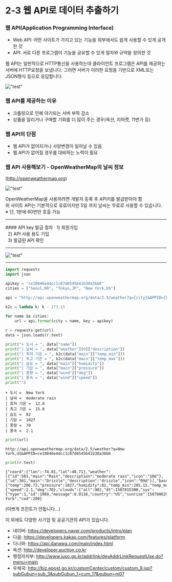 
# 2-3 웹 API로 데이터 추출하기

### 웹 API(Application Programming Interface)

  - Web API: 어떤 사이트가 가지고 있는 기능을 외부에서도 쉽게 사용할 수 있게 공개한 것
  - API: 서로 다른 프로그램이 기능을 공유할 수 있게 절차와 규약을 정의한 것

웹 API는 일반적으로 HTTP통신을 사용하는데 클라이언트 프로그램은 API를 제공하는 서버에 HTTP요청을 보냅니다. 그러면 서버가 이러한 요청을 기반으로 XML또는 JSON형식 등으로 응답합니다.

!["test"](https://github.com/encaion/encaion/blob/master/02_Python/study/DataGram/python_ml/chapter_2_3/web_api_HTTP_call.png)

### 웹 API를 제공하는 이유
 - 크롤링으로 인해 야기되는 서버 부하 감소
 - 상품을 알리거나 구매할 기회를 더 많이 주는 경우(옥션, 지마켓, 11번가 등)

### 웹 API의 단점
 - 웹 API가 없어지거나 사양변경이 일어날 수 있음
 - 웹 API가 없어질 경우를 대비하는 노력이 필요

### 웹 API 사용해보기 - OpenWeatherMap의 날씨 정보

(http://openweathermap.org)

!["test"](https://github.com/encaion/encaion/blob/master/02_Python/study/DataGram/python_ml/chapter_2_3/webpage_openweathermap.png)


OpenWeatherMap을 사용하려면 개발자 등록 후 API키를 발급받아야 함<br>
위 사이트 API는 기본적으로 유료이지만 5일 까지 날씨는 무료로 사용할 수 있습니다. <br>
 ※ 단, 1분에 60번만 호출 가능

<hr>
#### API key 발급 절차
&nbsp; 1) 회원가입<br>
&nbsp; 2) API 사용 용도 기입<br>
&nbsp; 3) 발급된 API 확인<br>
<hr>

!["test"](https://github.com/encaion/encaion/blob/master/02_Python/study/DataGram/python_ml/chapter_2_3/webpage_openweathermap_apikey.png)

<hr>


```python
import requests
import json

apikey = "ce10846e4dcc1c87d6545641b30a36b6"
cities = ["Seoul,KR", "Tokyo,JP", "New York,US"]

api = "http://api.openweathermap.org/data/2.5/weather?q={city}&APPID={key}"

k2c = lambda k: k - 273.15

for name in cities:
    url = api.format(city = name, key = apikey)
    
r = requests.get(url)
data = json.loads(r.text)

print("+ 도시 = ", data["name"])
print("| 날씨 = ", data["weather"][0]["description"])
print("| 최저 기온 = ", k2c(data["main"]["temp_min"]))
print("| 최고 기온 = ", k2c(data["main"]["temp_max"]))
print("| 습도 = ", data["main"]["humidity"])
print("| 기압 = ", data["main"]["pressure"])
print("| 풍향 = ", data["wind"]["deg"])
print("| 풍속 = ", data["wind"]["speed"])
print("")
```

    + 도시 =  New York
    | 날씨 =  moderate rain
    | 최저 기온 =  12.0
    | 최고 기온 =  15.0
    | 습도 =  82
    | 기압 =  1027
    | 풍향 =  70
    | 풍속 =  2.1
    
    


```python
print(url)
```

    http://api.openweathermap.org/data/2.5/weather?q=New York,US&APPID=ce10846e4dcc1c87d6545641b30a36b6
    


```python
print(r.text)
```

    {"coord":{"lon":-74.01,"lat":40.71},"weather":[{"id":501,"main":"Rain","description":"moderate rain","icon":"10d"},{"id":301,"main":"Drizzle","description":"drizzle","icon":"09d"}],"base":"stations","main":{"temp":286.73,"pressure":1027,"humidity":82,"temp_min":285.15,"temp_max":288.15},"visibility":16093,"wind":{"speed":2.1,"deg":70},"clouds":{"all":90},"dt":1507815300,"sys":{"type":1,"id":1969,"message":0.0116,"country":"US","sunrise":1507806290,"sunset":1507846745},"id":5128581,"name":"New York","cod":200}
    

(이쁘게 프린트가 안됩니다...)

이 외에도 다양한 사기업 및 공공기관의 API가 있습니다.

 - 네이버: https://developers.naver.com/products/intro/plan
 - 다음: https://developers.kakao.com/features/platform
 - 다나와: https://api.danawa.com/main/index.html
 - 옥션: http://developer.auction.co.kr
 - 행정자치부: http://www.juso.go.kr/addrlink/devAddrLinkRequestUse.do?menu=main
 - 우체국: http://biz.epost.go.kr/customCenter/custom/custom_9.jsp?subGubun=sub_3&subGubun_1=cum_17&gubun=m07


```python

```
